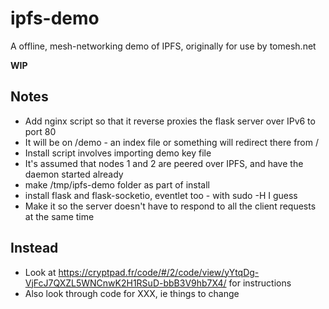 # ipfs-demo
A offline, mesh-networking demo of IPFS, originally for use by tomesh.net

**WIP**

## Notes

* Add nginx script so that it reverse proxies the flask server over IPv6 to port 80
* It will be on /demo - an index file or something will redirect there from /
* Install script involves importing demo key file
* It's assumed that nodes 1 and 2 are peered over IPFS, and have the daemon started already
* make /tmp/ipfs-demo folder as part of install
* install flask and flask-socketio, eventlet too - with sudo -H I guess
* Make it so the server doesn't have to respond to all the client requests at the same time

## Instead
* Look at https://cryptpad.fr/code/#/2/code/view/yYtqDg-VjFcJ7QXZL5WNCnwK2H1RSuD-bbB3V9hb7X4/
for instructions
* Also look through code for XXX, ie things to change
